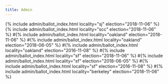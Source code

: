 ```yaml
---
title: Admin
---
```


{% include admin/ballot_index.html locality="sj" election="2018-11-06" %}
{% include admin/ballot_index.html locality="scc" election="2018-11-06" %}
#{% include admin/ballot_index.html locality="oakland" election="2018-11-06" %}
#{% include admin/ballot_index.html locality="oakland" election="2018-06-05" %}
#{% include admin/ballot_index.html locality="oakland" election="2016-11-08" %}
#{% include admin/ballot_index.html locality="sf" election="2018-11-06" %}
#{% include admin/ballot_index.html locality="sf" election="2018-06-05" %}
#{% include admin/ballot_index.html locality="sf" election="2016-11-08" %}
#{% include admin/ballot_index.html locality="berkeley" election="2018-11-06" %}
